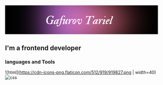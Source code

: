 
![about me](https://github.com/tarielgafurov/tarielgafurov/blob/main/assets/myimage.png)

## I'm a frontend developer

### languages and Tools
![html](https://cdn-icons-png.flaticon.com/512/919/919827.png | width=40)
![css](https://cdn-icons-png.flaticon.com/512/5968/5968242.png)


